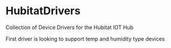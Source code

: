 # HubitatDrivers
Collection of Device Drivers for the Hubitat IOT Hub

First driver is looking to support temp and humidity type devices
